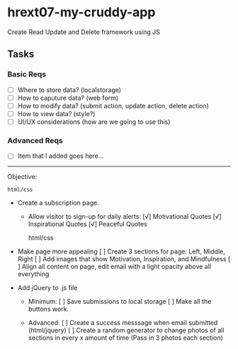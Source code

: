 # hrext07-my-cruddy-app
Create Read Update and Delete framework using JS


## Tasks

### Basic Reqs
- [ ] Where to store data? (localstorage)
- [ ] How to caputure data? (web form)
- [ ] How to modify data? (submit action, update action, delete action)
- [ ] How to view data? (style?)
- [ ] UI/UX considerations (how are we going to use this)

### Advanced Reqs
- [ ] Item that I added goes here...
-----------------------------------------------------------

Objective:

	html/css
 * Create a subscription page.
   * Allow visitor to sign-up for daily alerts:
     [√] Motivational Quotes
     [√] Inspirational Quotes
     [√] Peaceful Quotes 

     html/css
 * Make page more appealing
 	 [ ] Create 3 sections for page: Left, Middle, Right
 	 [ ] Add images that show Motivation, Inspiration, and Mindfulness
 	 [ ] Align all content on page, edit email with a light opacity above all everything

 * Add jQuery to .js file
 	* Minimum:
 	 [ ] Save submissions to local storage
 	 [ ] Make all the buttons work.
 	
 	* Advanced:
 	 [ ] Create a success messsage when email submitted (html/jquery)
 	 [ ] Create a random generator to change photos of all sections in every x amount of time
 	     (Pass in 3 photos each section)

<!-- * App requirements:

- [ ] Define interface
	* madeEasy: Generates random result based on filters provided (bar, restaraunt, lounge, location, price range, etc.)

	                Roles
	  - Customer/User | Service Provider

- [ ] What will the data model look like? (Going Out Made Simple, Experience New.)

	* Form (User Creates Account)

	* User (Key Roles):
	  - Selects Filters -> Submits Random Generator
	    (Result Returned Based on Filters)

	* User Prompted: '[Lets Go!] or [New Selection]' 
	  - If User selects 'Lets Go!' 
	    * provide company information: address, number, hours of operation && store data in user account.

	  - If User selects 'New Selection'
	    * generate new random result for User based on filters

- [ ] What will the design look like?
	* Sleek, Modern, Simple, Fun -->
